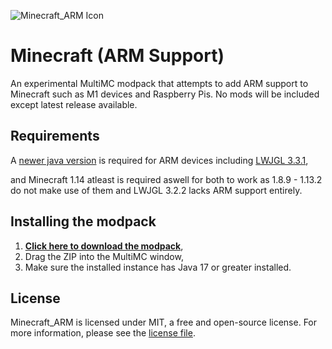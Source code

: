 ![Minecraft_ARM Icon](https://i.imgur.com/BkiofZK.png)
# Minecraft (ARM Support)

An experimental MultiMC modpack that attempts to add ARM support to Minecraft such as M1 devices and Raspberry Pis. No mods will be included except latest release available.

## Requirements
A [newer java version](https://www.azul.com/downloads/?version=java-18-sts&package=jdk) is required for ARM devices including [LWJGL 3.3.1](https://github.com/Kichura/Minecraft_ARM/raw/Trunk/patches/org.lwjgl3.json),

and Minecraft 1.14 atleast is required aswell for both to work as 1.8.9 - 1.13.2 do not make use of them and LWJGL 3.2.2 lacks ARM support entirely.

## Installing the modpack

1. [**Click here to download the modpack**](https://github.com/Kichura/Minecraft_ARM/archive/refs/heads/Trunk.zip),
2. Drag the ZIP into the MultiMC window,
3. Make sure the installed instance has Java 17 or greater installed.

## License

Minecraft_ARM is licensed under MIT, a free and open-source license. For more information, please see the [license file](https://github.com/Kichura/Minecraft_ARM/blob/Trunk/LICENSE).
